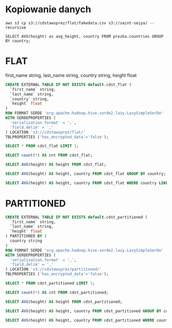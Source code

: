 # Kopiowanie danych

```
aws s3 cp s3://cdstawsprez/flat/fakedata.csv s3://saint-seiya/ --recursive
```

```
SELECT AVG(height) as avg_height, country FROM prezka.countries GROUP BY country;
```

# FLAT

first_name string, last_name string, country string, height float

```sql
CREATE EXTERNAL TABLE IF NOT EXISTS default.cdst_flat (
  `first_name` string,
  `last_name` string,
  `country` string,
  `height` float
)
ROW FORMAT SERDE 'org.apache.hadoop.hive.serde2.lazy.LazySimpleSerDe'
WITH SERDEPROPERTIES (
  'serialization.format' = ',',
  'field.delim' = ','
) LOCATION 's3://cdstawsprez/flat/'
TBLPROPERTIES ('has_encrypted_data'='false');
```

```sql
SELECT * FROM cdst_flat LIMIT 1;
```

```sql
SELECT count(*) AS cnt FROM cdst_flat;
```

```sql
SELECT AVG(height) AS height FROM cdst_flat;
```

```sql
SELECT AVG(height) AS height, country FROM cdst_flat GROUP BY country;
```

```sql
SELECT AVG(height) AS height, country FROM cdst_flat WHERE country LIKE 'Poland' GROUP BY country;
```

# PARTITIONED

```sql
CREATE EXTERNAL TABLE IF NOT EXISTS default.cdst_partitioned (
  `first_name` string,
  `last_name` string,
  `height` float
) PARTITIONED BY (
  country string
)
ROW FORMAT SERDE 'org.apache.hadoop.hive.serde2.lazy.LazySimpleSerDe'
WITH SERDEPROPERTIES (
  'serialization.format' = ',',
  'field.delim' = ','
) LOCATION 's3://cdstawsprez/partitioned/'
TBLPROPERTIES ('has_encrypted_data'='false');
```

```sql
SELECT * FROM cdst_partitioned LIMIT 1;
```

```sql
SELECT count(*) AS cnt FROM cdst_partitioned;
```

```sql
SELECT AVG(height) AS height FROM cdst_partitioned;
```

```sql
SELECT AVG(height) AS height, country FROM cdst_partitioned GROUP BY country;
```

```sql
SELECT AVG(height) AS height, country FROM cdst_partitioned WHERE country LIKE 'Poland' GROUP BY country;
```
